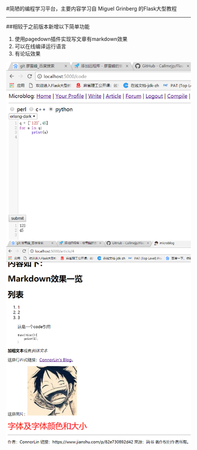 #简陋的编程学习平台，主要内容学习自 Miguel Grinberg 的Flask大型教程
***

##相较于之前版本新增以下简单功能

1. 使用pagedown插件实现写文章有markdown效果
2. 可以在线编译运行语言
3. 有论坛效果

![markdown](https://github.com/Callmejp/Flaskr/blob/master/2.PNG)    
![compile](https://github.com/Callmejp/Flaskr/blob/master/3.PNG)   